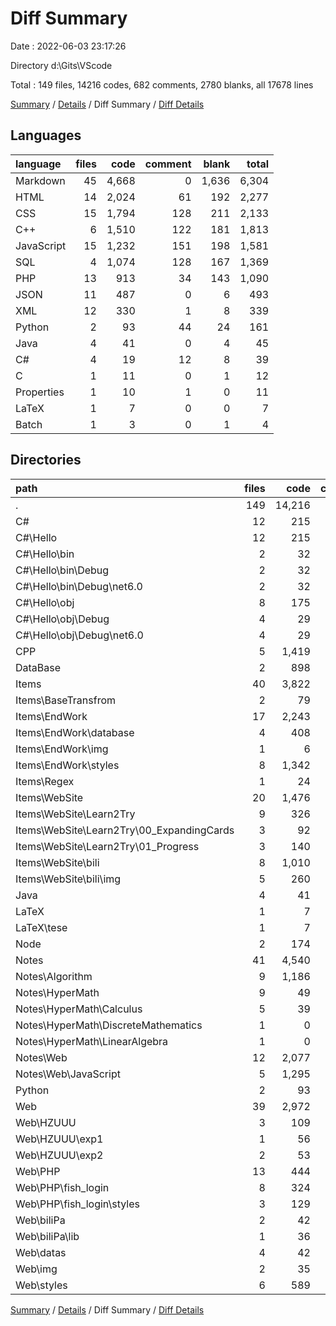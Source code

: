 # Diff Summary

Date : 2022-06-03 23:17:26

Directory d:\Gits\VScode

Total : 149 files,  14216 codes, 682 comments, 2780 blanks, all 17678 lines

[Summary](results.md) / [Details](details.md) / Diff Summary / [Diff Details](diff-details.md)

## Languages
| language | files | code | comment | blank | total |
| :--- | ---: | ---: | ---: | ---: | ---: |
| Markdown | 45 | 4,668 | 0 | 1,636 | 6,304 |
| HTML | 14 | 2,024 | 61 | 192 | 2,277 |
| CSS | 15 | 1,794 | 128 | 211 | 2,133 |
| C++ | 6 | 1,510 | 122 | 181 | 1,813 |
| JavaScript | 15 | 1,232 | 151 | 198 | 1,581 |
| SQL | 4 | 1,074 | 128 | 167 | 1,369 |
| PHP | 13 | 913 | 34 | 143 | 1,090 |
| JSON | 11 | 487 | 0 | 6 | 493 |
| XML | 12 | 330 | 1 | 8 | 339 |
| Python | 2 | 93 | 44 | 24 | 161 |
| Java | 4 | 41 | 0 | 4 | 45 |
| C# | 4 | 19 | 12 | 8 | 39 |
| C | 1 | 11 | 0 | 1 | 12 |
| Properties | 1 | 10 | 1 | 0 | 11 |
| LaTeX | 1 | 7 | 0 | 0 | 7 |
| Batch | 1 | 3 | 0 | 1 | 4 |

## Directories
| path | files | code | comment | blank | total |
| :--- | ---: | ---: | ---: | ---: | ---: |
| . | 149 | 14,216 | 682 | 2,780 | 17,678 |
| C# | 12 | 215 | 13 | 11 | 239 |
| C#\Hello | 12 | 215 | 13 | 11 | 239 |
| C#\Hello\bin | 2 | 32 | 0 | 0 | 32 |
| C#\Hello\bin\Debug | 2 | 32 | 0 | 0 | 32 |
| C#\Hello\bin\Debug\net6.0 | 2 | 32 | 0 | 0 | 32 |
| C#\Hello\obj | 8 | 175 | 13 | 7 | 195 |
| C#\Hello\obj\Debug | 4 | 29 | 13 | 7 | 49 |
| C#\Hello\obj\Debug\net6.0 | 4 | 29 | 13 | 7 | 49 |
| CPP | 5 | 1,419 | 105 | 171 | 1,695 |
| DataBase | 2 | 898 | 104 | 140 | 1,142 |
| Items | 40 | 3,822 | 258 | 526 | 4,606 |
| Items\BaseTransfrom | 2 | 79 | 17 | 10 | 106 |
| Items\EndWork | 17 | 2,243 | 179 | 344 | 2,766 |
| Items\EndWork\database | 4 | 408 | 43 | 70 | 521 |
| Items\EndWork\img | 1 | 6 | 0 | 1 | 7 |
| Items\EndWork\styles | 8 | 1,342 | 136 | 174 | 1,652 |
| Items\Regex | 1 | 24 | 0 | 2 | 26 |
| Items\WebSite | 20 | 1,476 | 62 | 170 | 1,708 |
| Items\WebSite\Learn2Try | 9 | 326 | 3 | 51 | 380 |
| Items\WebSite\Learn2Try\00_ExpandingCards | 3 | 92 | 1 | 14 | 107 |
| Items\WebSite\Learn2Try\01_Progress | 3 | 140 | 2 | 20 | 162 |
| Items\WebSite\bili | 8 | 1,010 | 48 | 104 | 1,162 |
| Items\WebSite\bili\img | 5 | 260 | 1 | 4 | 265 |
| Java | 4 | 41 | 0 | 4 | 45 |
| LaTeX | 1 | 7 | 0 | 0 | 7 |
| LaTeX\tese | 1 | 7 | 0 | 0 | 7 |
| Node | 2 | 174 | 0 | 2 | 176 |
| Notes | 41 | 4,540 | 0 | 1,570 | 6,110 |
| Notes\Algorithm | 9 | 1,186 | 0 | 318 | 1,504 |
| Notes\HyperMath | 9 | 49 | 0 | 30 | 79 |
| Notes\HyperMath\Calculus | 5 | 39 | 0 | 21 | 60 |
| Notes\HyperMath\DiscreteMathematics | 1 | 0 | 0 | 1 | 1 |
| Notes\HyperMath\LinearAlgebra | 1 | 0 | 0 | 1 | 1 |
| Notes\Web | 12 | 2,077 | 0 | 785 | 2,862 |
| Notes\Web\JavaScript | 5 | 1,295 | 0 | 526 | 1,821 |
| Python | 2 | 93 | 44 | 24 | 161 |
| Web | 39 | 2,972 | 158 | 317 | 3,447 |
| Web\HZUUU | 3 | 109 | 0 | 8 | 117 |
| Web\HZUUU\exp1 | 1 | 56 | 0 | 3 | 59 |
| Web\HZUUU\exp2 | 2 | 53 | 0 | 5 | 58 |
| Web\PHP | 13 | 444 | 26 | 62 | 532 |
| Web\PHP\fish_login | 8 | 324 | 13 | 37 | 374 |
| Web\PHP\fish_login\styles | 3 | 129 | 11 | 13 | 153 |
| Web\biliPa | 2 | 42 | 1 | 11 | 54 |
| Web\biliPa\lib | 1 | 36 | 1 | 10 | 47 |
| Web\datas | 4 | 42 | 0 | 3 | 45 |
| Web\img | 2 | 35 | 0 | 0 | 35 |
| Web\styles | 6 | 589 | 66 | 64 | 719 |

[Summary](results.md) / [Details](details.md) / Diff Summary / [Diff Details](diff-details.md)